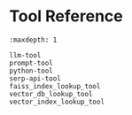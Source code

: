 # Tool Reference

```{toctree}
:maxdepth: 1

llm-tool
prompt-tool
python-tool
serp-api-tool
faiss_index_lookup_tool
vector_db_lookup_tool
vector_index_lookup_tool
```